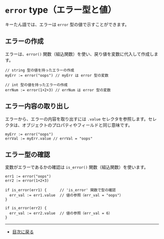 # `error` type（エラー型と値）

キーたん語では、エラーは `error` 型の値で示すことができます。

## エラーの作成

エラーは、`error()` 関数（組込関数）を使い、戻り値を変数に代入して作成します。

```golang
// string 型の値を持ったエラーの作成
myErr := error("oops") // myErr は error 型の変数
```

```golang
// int 型の値を持ったエラーの作成
errNum := error(1+2+3) // errNum は error 型の変数
```

## エラー内容の取り出し

エラーから、エラーの内容を取り出すには `.value` セレクタを参照します。セレクタは、オブジェクトのプロパティやフィールドと同じ意味です。

```golang
myErr := error("oops")
errVal := myErr.value // errVal = "oops"
```

## エラー型の確認

変数がエラーであるかの確認は `is_error()` 関数（組込関数）を使います。

```golang
err1 := error("oops")
err2 := error(1+2+3)

if is_error(err1) {      // 'is_error' 関数で型の確認
  err_val := err1.value  // 値の参照（err_val = "oops"）
}

if is_error(err2) {
  err_val := err2.value  // 値の参照（err_val = 6）
}
```

---

- [目次に戻る](../README.md)
